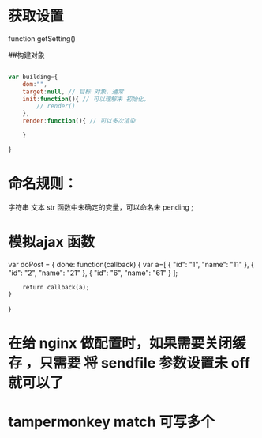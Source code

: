 # 获取设置

function getSetting()

##构建对象
```js

var building={
    dom:"",
    target:null, // 目标 对象，通常
    init:function(){ // 可以理解未 初始化，
        // render()
    },
    render:function(){ // 可以多次渲染

    }

}

```





# 命名规则：

字符串 文本 str
函数中未确定的变量，可以命名未 pending ;



# 模拟ajax 函数
var doPost = {
    done: function(callback) {
        var a=[
            { "id": "1", "name": "11" },
            { "id": "2", "name": "21" },
            { "id": "6", "name": "61" }
        ];


        return callback(a);
    }
}



# 在给 nginx 做配置时，如果需要关闭缓存 ，只需要 将 sendfile 参数设置未 off 就可以了


# tampermonkey match 可写多个